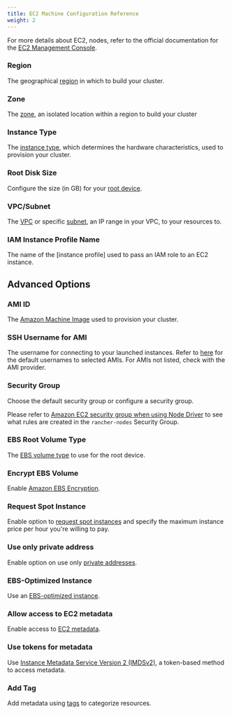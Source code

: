 ```yaml
---
title: EC2 Machine Configuration Reference
weight: 2
---
```


For more details about EC2, nodes, refer to the official documentation for the [EC2 Management Console](https://aws.amazon.com/ec2).

### Region

The geographical [region](https://docs.aws.amazon.com/AWSEC2/latest/UserGuide/using-regions-availability-zones.html) in which to build your cluster.

### Zone

The [zone](https://docs.aws.amazon.com/AWSEC2/latest/UserGuide/using-regions-availability-zones.html#concepts-availability-zones), an isolated location within a region to build your cluster

### Instance Type

The [instance type](https://docs.aws.amazon.com/AWSEC2/latest/UserGuide/instance-types.html), which determines the hardware characteristics, used to provision your cluster.

### Root Disk Size

Configure the size (in GB) for your [root device](https://docs.aws.amazon.com/AWSEC2/latest/UserGuide/RootDeviceStorage.html).

### VPC/Subnet

The [VPC](https://docs.aws.amazon.com/vpc/latest/userguide/configure-your-vpc.html) or specific [subnet](https://docs.aws.amazon.com/vpc/latest/userguide/configure-subnets.html), an IP range in your VPC, to your resources to.

### IAM Instance Profile Name

The name of the [instance profile] used to pass an IAM role to an EC2 instance.

## Advanced Options

### AMI ID

The [Amazon Machine Image](https://docs.aws.amazon.com/AWSEC2/latest/UserGuide/AMIs.html) used to provision your cluster.

### SSH Username for AMI

The username for connecting to your launched instances. Refer to [here](https://docs.aws.amazon.com/AWSEC2/latest/UserGuide/connection-prereqs.html) for the default usernames to selected AMIs. For AMIs not listed, check with the AMI provider.

### Security Group

Choose the default security group or configure a security group.

Please refer to [Amazon EC2 security group when using Node Driver]({{<baseurl>}}/rancher/v2.6/en/installation/requirements/ports/#rancher-aws-ec2-security-group) to see what rules are created in the `rancher-nodes` Security Group.

### EBS Root Volume Type

The [EBS volume type](https://docs.aws.amazon.com/AWSEC2/latest/UserGuide/ebs-volume-types.html) to use for the root device.

### Encrypt EBS Volume

Enable [Amazon EBS Encryption](https://docs.aws.amazon.com/AWSEC2/latest/UserGuide/EBSEncryption.html).

### Request Spot Instance

Enable option to [request spot instances](https://docs.aws.amazon.com/AWSEC2/latest/UserGuide/spot-requests.html) and specify the maximum instance price per hour you're willing to pay.

### Use only private address

Enable option on use only [private addresses](https://docs.aws.amazon.com/AWSEC2/latest/UserGuide/using-instance-addressing.html).

### EBS-Optimized Instance

Use an [EBS-optimized instance](https://docs.aws.amazon.com/AWSEC2/latest/UserGuide/ebs-optimized.html).

### Allow access to EC2 metadata

Enable access to [EC2 metadata](https://docs.aws.amazon.com/AWSEC2/latest/UserGuide/ec2-instance-metadata.html).

### Use tokens for metadata

Use [Instance Metadata Service Version 2 (IMDSv2)](https://docs.aws.amazon.com/AWSEC2/latest/UserGuide/configuring-instance-metadata-service.html), a token-based method to access metadata.

### Add Tag

Add metadata using [tags](https://docs.aws.amazon.com/AWSEC2/latest/UserGuide/Using_Tags.html) to categorize resources.
